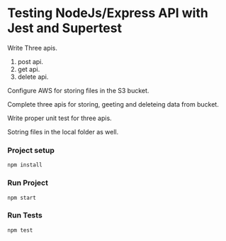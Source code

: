 # Testing NodeJs/Express API with Jest and Supertest

Write Three apis.
1. post api.
2. get api.
3. delete api.

Configure AWS for storing files in the S3 bucket.

Complete three apis for storing, geeting and deleteing data from bucket.

Write proper unit test for three apis.

Sotring files in the local folder as well.





### Project setup
```
npm install
```

### Run Project
```
npm start

```
### Run Tests
```
npm test
```

